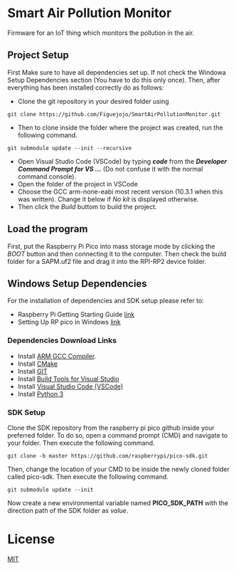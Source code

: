 # Smart Air Pollution Monitor

Firmware for an IoT thing which monitors the pollution in the air. 

## Project Setup
First Make sure to have all dependencies set up. If not check the Windowa Setup Dependencies section (You have to do this only once). Then, after everything has been installed correctly do as follows:
- Clone the git repository in your desired folder using 
```
git clone https://github.com/Figuejojo/SmartAirPollutionMonitor.git 
``` 
- Then to clone inside the folder where the project was created, run the following command.
```
git submodule update --init --recursive
```
- Open Visual Studio Code (VSCode) by typing ***code*** from the ***Developer Command Prompt for VS ...*** (Do not confuse it with the normal command console).
- Open the folder of the project in VSCode
- Choose the GCC arm-none-eabi most recent version (10.3.1 when this was written). Change it below if *No kit* is displayed otherwise.
- Then click the *Build* buttom to build the project.

## Load the program
First, put the Raspberry Pi Pico into mass storage mode by clicking the *BOOT* button and then connecting it to the computer. Then check the build folder for a SAPM.uf2 file and drag it into the RPI-RP2 device folder.  

## Windows Setup Dependencies

For the installation of dependencies and SDK setup please refer to:
- Raspberry Pi Getting Starting Guide [link](https://datasheets.raspberrypi.com/pico/getting-started-with-pico.pdf)
- Setting Up RP pico in Windows [link](https://vanhunteradams.com/Pico/Setup/PicoSetup.html)

### Dependencies Download Links
- Install [ARM GCC Compiler](https://developer.arm.com/tools-and-software/open-source-software/developer-tools/gnu-toolchain/gnu-rm/downloads). 
- Install [CMake](https://cmake.org/download/)
- Install [GIT](https://git-scm.com/download/win)
- Install [Build Tools for Visual Studio](https://visualstudio.microsoft.com/downloads/)
- Install [Visual Studio Code (VSCode)](https://visualstudio.microsoft.com/downloads/)
- Install [Python 3](https://www.python.org/downloads/windows/)

### SDK Setup
Clone the SDK repository from the raspberry pi pico github inside your preferred folder. To do so, open a command prompt (CMD) and navigate to your folder. Then execute the following command.

    git clone -b master https://github.com/raspberrypi/pico-sdk.git
Then, change the location of your CMD to be inside the newly cloned folder called pico-sdk. Then execute the following command.

    git submodule update --init

Now create a new environmental variable named **PICO_SDK_PATH** with the direction path of the SDK folder as *value*.

# License

[MIT](https://choosealicense.com/licenses/mit/)